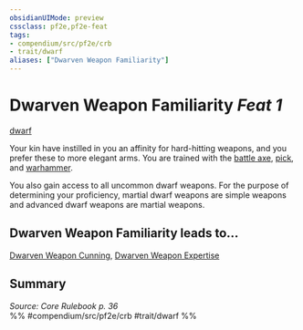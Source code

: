 ```yaml
---
obsidianUIMode: preview
cssclass: pf2e,pf2e-feat
tags:
- compendium/src/pf2e/crb
- trait/dwarf
aliases: ["Dwarven Weapon Familiarity"]
---
```

# Dwarven Weapon Familiarity  *Feat 1*  
[dwarf](dwarf.md "Dwarf Ancestry & Heritage Trait")  


Your kin have instilled in you an affinity for hard-hitting weapons, and you prefer these to more elegant arms. You are trained with the [battle axe](battle-axe.md), [pick](pick.md), and [warhammer](warhammer.md).

You also gain access to all uncommon dwarf weapons. For the purpose of determining your proficiency, martial dwarf weapons are simple weapons and advanced dwarf weapons are martial weapons.

## Dwarven Weapon Familiarity leads to...

[Dwarven Weapon Cunning](dwarven-weapon-cunning.md), [Dwarven Weapon Expertise](dwarven-weapon-expertise.md)

## Summary

*Source: Core Rulebook p. 36*  
%% #compendium/src/pf2e/crb #trait/dwarf %%